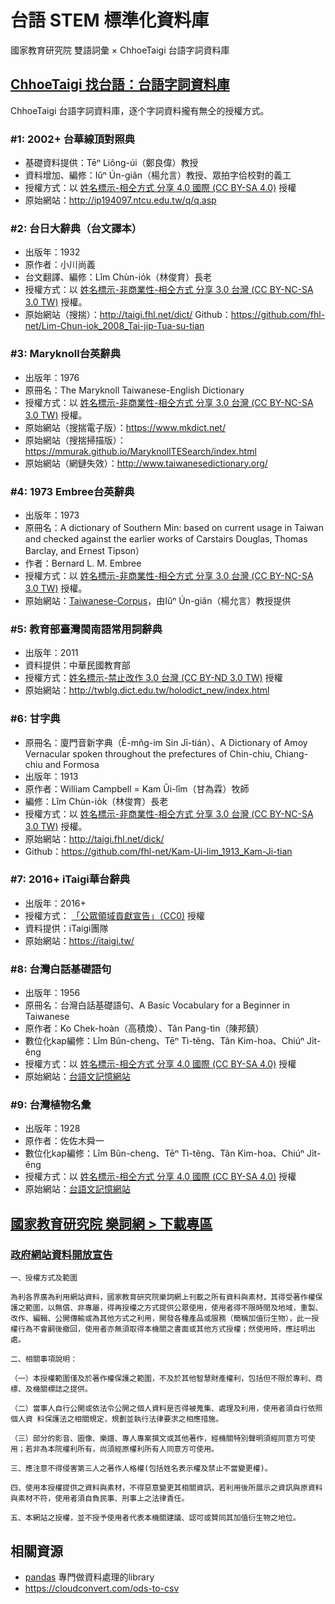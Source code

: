# 台語 STEM 標準化資料庫
國家教育研究院 雙語詞彙 × ChhoeTaigi 台語字詞資料庫

 
## [ChhoeTaigi 找台語：台語字詞資料庫](https://github.com/ChhoeTaigi/ChhoeTaigiDatabase) 
ChhoeTaigi 台語字詞資料庫，逐个字詞資料攏有無仝的授權方式。
### #1: 2002+ 台華線頂對照典
* 基礎資料提供：Tēⁿ Liông-úi（鄭良偉）教授
* 資料增加、編修：Iûⁿ Ún-giân（楊允言）教授、眾拍字佮校對的義工
* 授權方式：以 [姓名標示-相仝方式 分享 4.0 國際 (CC BY-SA 4.0)](https://creativecommons.org/licenses/by-sa/4.0/deed.zh_TW) 授權
* 原始網站：http://ip194097.ntcu.edu.tw/q/q.asp

### #2: 台日大辭典（台文譯本）
* 出版年：1932
* 原作者：小川尚義
* 台文翻譯、編修：Lîm Chùn-io̍k（林俊育）長老
* 授權方式：以 [姓名標示-非商業性-相仝方式 分享 3.0 台灣 (CC BY-NC-SA 3.0 TW)](https://creativecommons.org/licenses/by-nc-sa/3.0/tw/) 授權。
* 原始網站（搜揣）：http://taigi.fhl.net/dict/
	Github：https://github.com/fhl-net/Lim-Chun-iok_2008_Tai-jip-Tua-su-tian

### #3: Maryknoll台英辭典
* 出版年：1976
* 原冊名：The Maryknoll Taiwanese-English Dictionary
* 授權方式：以 [姓名標示-非商業性-相仝方式 分享 3.0 台灣 (CC BY-NC-SA 3.0 TW)](https://creativecommons.org/licenses/by-nc-sa/3.0/tw/) 授權。
* 原始網站（搜揣電子版）：https://www.mkdict.net/
* 原始網站（搜揣掃描版）：https://mmurak.github.io/MaryknollTESearch/index.html
* 原始網站（網鏈失效）：http://www.taiwanesedictionary.org/ 

### #4: 1973 Embree台英辭典
* 出版年：1973
* 原冊名：A dictionary of Southern Min: based on current usage in Taiwan and checked against the earlier works of Carstairs Douglas, Thomas Barclay, and Ernest Tipson）
* 作者：Bernard L. M. Embree
* 授權方式：以 [姓名標示-非商業性-相仝方式 分享 3.0 台灣 (CC BY-NC-SA 3.0 TW)](https://creativecommons.org/licenses/by-nc-sa/3.0/tw/) 授權。
* 原始網站：[Taiwanese-Corpus](https://github.com/Taiwanese-Corpus/Bernard-L.M.-Embree_1973_A-Dictionary-of-Southern-Min)，由Iûⁿ Ún-giân（楊允言）教授提供

### #5: 教育部臺灣閩南語常用詞辭典
* 出版年：2011
* 資料提供：中華民國教育部
* 授權方式：[姓名標示-禁止改作 3.0 台灣 (CC BY-ND 3.0 TW)](https://creativecommons.org/licenses/by-nd/3.0/tw/) 授權
* 原始網站：http://twblg.dict.edu.tw/holodict_new/index.html 


### #6: 甘字典
* 原冊名：廈門音新字典（Ē-mn̂g-im Sin Jī-tián）、A Dictionary of Amoy Vernacular spoken throughout the prefectures of Chin-chiu, Chiang-chiu and Formosa
* 出版年：1913
* 原作者：William Campbell = Kam Ûi-lîm（甘為霖）牧師
* 編修：Lîm Chùn-io̍k（林俊育）長老
* 授權方式：以 [姓名標示-非商業性-相仝方式 分享 3.0 台灣 (CC BY-NC-SA 3.0 TW)](https://creativecommons.org/licenses/by-nc-sa/3.0/tw/) 授權。
* 原始網站：http://taigi.fhl.net/dick/
* Github：https://github.com/fhl-net/Kam-Ui-lim_1913_Kam-Ji-tian

### #7: 2016+ iTaigi華台辭典
* 出版年：2016+
* 授權方式：
	[「公眾領域貢獻宣告」（CC0)](https://creativecommons.org/choose/zero/?lang=zh_TW) 授權
* 資料提供：iTaigi團隊
* 原始網站：https://itaigi.tw/


### #8: 台灣白話基礎語句
* 出版年：1956 
* 原冊名：台灣白話基礎語句、A Basic Vocabulary for a Beginner in Taiwanese
* 原作者：Ko Chek-hoàn（高積煥）、Tân Pang-tìn（陳邦鎮）
* 數位化kap編修：Lîm Bûn-cheng、Tēⁿ Tì-têng、Tân Kim-hoa、Chiúⁿ Ji̍t-êng
* 授權方式：以 [姓名標示-相仝方式 分享 4.0 國際 (CC BY-SA 4.0)](https://creativecommons.org/licenses/by-sa/4.0/deed.zh_TW) 授權
* 原始網站：[台語文記憶網站](http://ip194097.ntcu.edu.tw/memory/TGB/thak.asp?id=862)


### #9: 台灣植物名彙
* 出版年：1928
* 原作者：佐佐木舜一
* 數位化kap編修：Lîm Bûn-cheng、Tēⁿ Tì-têng、Tân Kim-hoa、Chiúⁿ Ji̍t-êng
* 授權方式：以 [姓名標示-相仝方式 分享 4.0 國際 (CC BY-SA 4.0)](https://creativecommons.org/licenses/by-sa/4.0/deed.zh_TW) 授權
* 原始網站：[台語文記憶網站](http://ip194097.ntcu.edu.tw/memory/TGB/thak.asp?id=59)


## [國家教育研究院 樂詞網 > 下載專區](https://terms.naer.edu.tw/download/)

### [政府網站資料開放宣告](https://terms.naer.edu.tw/mysite/about/2/)
```
一、授權方式及範圍

為利各界廣為利用網站資料，國家教育研究院樂詞網上刊載之所有資料與素材，其得受著作權保護之範圍，以無償、非專屬，得再授權之方式提供公眾使用，使用者得不限時間及地域，重製、改作、編輯、公開傳輸或為其他方式之利用，開發各種產品或服務（簡稱加值衍生物），此一授權行為不會嗣後撤回，使用者亦無須取得本機關之書面或其他方式授權；然使用時，應註明出處。

二、相關事項說明：

（一）本授權範圍僅及於著作權保護之範圍，不及於其他智慧財產權利，包括但不限於專利、商標、及機關標誌之提供。

（二）當事人自行公開或依法令公開之個人資料是否得被蒐集、處理及利用，使用者須自行依照個人資 料保護法之相關規定，規劃並執行法律要求之相應措施。

（三）部分的影音、圖像、樂譜、專人專案撰文或其他著作，經機關特別聲明須經同意方可使用；若非為本院權利所有，尚須經原權利所有人同意方可使用。

三、應注意不得侵害第三人之著作人格權(包括姓名表示權及禁止不當變更權)。

四、使用本授權提供之資料與素材，不得惡意變更其相關資訊，若利用後所展示之資訊與原資料與素材不符，使用者須自負民事、刑事上之法律責任。

五、本網站之授權，並不授予使用者代表本機關建議、認可或贊同其加值衍生物之地位。
```
 

 
## 相關資源
- [pandas](https://pandas.pydata.org/docs/index.html)   專門做資料處理的library
- https://cloudconvert.com/ods-to-csv   



